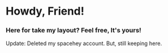 # Howdy, Friend!

<h3>Here for take my layout? Feel free, It's yours!</h3>

Update: Deleted my spacehey account. But, still keeping here.
